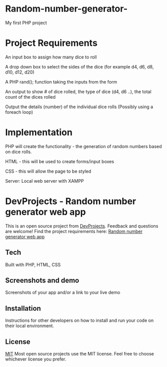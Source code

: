 # Random-number-generator-
My first PHP project 

# Project Requirements 

An input box to assign how many dice to roll

A drop down box to select the sides of the dice (for example d4, d6, d8, d10, d12, d20)

A PHP rand(); function taking the inputs from the form

An output to show # of dice rolled, the type of dice (d4, d6 ..), the total count of the dices rolled

Output the details (number) of the individual dice rolls (Possibly using a foreach loop)

# Implementation 

PHP will create the functionality - the generation of random numbers based on dice rolls.

HTML - this will be used to create forms/input boxes 

CSS - this will allow the page to be styled 

Server: Local web server with XAMPP

# DevProjects - Random number generator web app

This is an open source project from [DevProjects](http://www.codementor.io/projects). Feedback and questions are welcome!
Find the project requirements here: [Random number generator web app](https://www.codementor.io/projects/web/random-number-generator-web-app-bz042v8kll)

## Tech
Built with PHP, HTML, CSS



## Screenshots and demo
Screenshots of your app and/or a link to your live demo

## Installation
Instructions for other developers on how to install and run your code on their local environment.

## License
[MIT](https://choosealicense.com/licenses/mit/)
Most open source projects use the MIT license. Feel free to choose whichever license you prefer.
